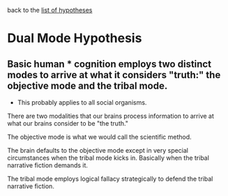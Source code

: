back to the [list of hypotheses](https://github.com/wds4/tribal-tapestry/blob/main/essays/bookJustification/hypotheses/README.md)

Dual Mode Hypothesis
=====

Basic human * cognition employs two distinct modes to arrive at what it considers "truth:" the objective mode and the tribal mode.
-----

* This probably applies to all social organisms.

There are two modalities that our brains process information to arrive at what our brains consider to be "the truth."

The objective mode is what we would call the scientific method.

The brain defaults to the objective mode except in very special circumstances when the tribal mode kicks in. Basically when the tribal narrative fiction demands it.

The tribal mode employs logical fallacy strategically to defend the tribal narrative fiction.
